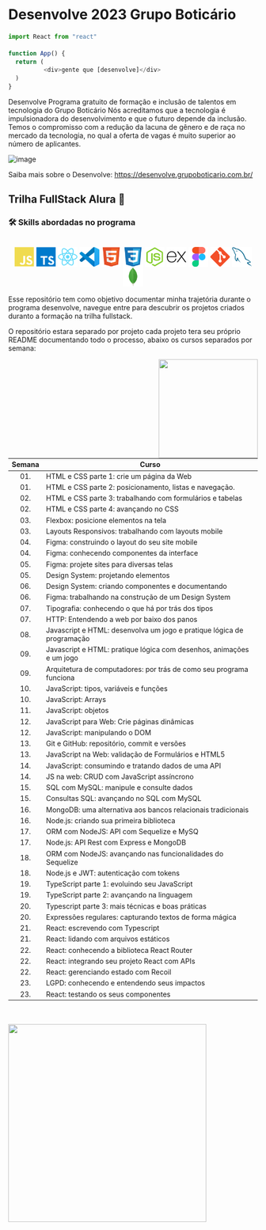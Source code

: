 
# Desenvolve 2023 Grupo Boticário




```javascript
import React from "react"

function App() {
  return (
          <div>gente que [desenvolve]</div>
  )
}
```

Desenvolve
Programa gratuito de formação e inclusão de talentos em tecnologia do Grupo Boticário
Nós acreditamos que a tecnologia é impulsionadora do desenvolvimento e que o futuro depende da inclusão. Temos o compromisso com a redução da lacuna de gênero e de raça no mercado da tecnologia, no qual a oferta de vagas é muito superior ao número de aplicantes.

![image](https://user-images.githubusercontent.com/85684965/214452640-e2105924-515e-4c3c-b7fe-06a3ef00e1d2.png)

Saiba mais sobre o Desenvolve: https://desenvolve.grupoboticario.com.br/

## Trilha FullStack Alura 🚀

### 🛠 Skills abordadas no programa
<br>
<div style="display: inline_block" align="center" backgroundcolor="white">
    <img align="center" alt="" height="40em" width="40em" src="https://raw.githubusercontent.com/devicons/devicon/master/icons/javascript/javascript-plain.svg">
    <img align="center" alt="" height="40em" width="40em" src="https://raw.githubusercontent.com/devicons/devicon/master/icons/typescript/typescript-plain.svg">
    <img align="center" alt="" height="40em" width="40em" src="https://raw.githubusercontent.com/devicons/devicon/master/icons/react/react-original.svg">
    <img align="center" alt="" height="40em" width="40em" src="https://raw.githubusercontent.com/devicons/devicon/master/icons/vscode/vscode-original.svg">
    <img align="center" alt="" height="40em" width="40em" src="https://raw.githubusercontent.com/devicons/devicon/master/icons/html5/html5-original.svg">
    <img align="center" alt="" height="40em" width="40em" src="https://raw.githubusercontent.com/devicons/devicon/master/icons/css3/css3-original.svg">
    <img align="center" alt="" height="40em" width="40em" src="https://raw.githubusercontent.com/devicons/devicon/master/icons/nodejs/nodejs-original.svg">
    <img align="center" alt="" height="40em" width="40em" src="https://raw.githubusercontent.com/devicons/devicon/master/icons/express/express-original.svg">
    <img align="center" alt="" height="40em" width="40em" src="https://raw.githubusercontent.com/devicons/devicon/master/icons/figma/figma-original.svg">
    <img align="center" alt="" height="40em" width="40em" src="https://raw.githubusercontent.com/devicons/devicon/master/icons/git/git-original.svg">
    <img align="center" alt="" height="40em" width="40em" src="https://raw.githubusercontent.com/devicons/devicon/master/icons/mysql/mysql-original.svg">
    <img align="center" alt="" height="40em" width="40em" src="https://raw.githubusercontent.com/devicons/devicon/master/icons/mongodb/mongodb-original.svg">
    </div>
<br>
Esse repositório tem como objetivo documentar minha trajetória durante o programa desenvolve, navegue entre para descubrir os projetos criados duranto a formação na trilha fullstack.

O repositório estara separado por projeto cada projeto tera seu próprio README documentando todo o processo, abaixo os cursos separados por semana:

<img align="right" style="width:200px; height:200px" src="https://media.giphy.com/media/3ohuAxV0DfcLTxVh6w/giphy.gif"/>

| Semana  | Curso                                                                                           |	
|:-------:|-------------------------------------------------------------------------------------------------|
| 01.     | HTML e CSS parte 1: crie um página da Web 
| 01.     | HTML e CSS parte 2: posicionamento, listas e navegação.          	                    
| 02.	  | HTML e CSS parte 3: trabalhando com formulários e tabelas
| 02.     | HTML e CSS parte 4: avançando no CSS
| 03.     | Flexbox: posicione elementos na tela
| 03.     | Layouts Responsivos: trabalhando com layouts mobile        
| 04.     | Figma: construindo o layout do seu site mobile
| 04.     | Figma: conhecendo componentes da interface
| 05.     | Figma: projete sites para diversas telas
| 05.     | Design System: projetando elementos
| 06.     | Design System: criando componentes e documentando 
| 06.     | Figma: trabalhando na construção de um Design System
| 07.     | Tipografia: conhecendo o que há por trás dos tipos
| 07.     | HTTP: Entendendo a web por baixo dos panos
| 08.     | Javascript e HTML: desenvolva um jogo e pratique lógica de programação
| 09.     | Javascript e HTML: pratique lógica com desenhos, animações e um jogo
| 09.     | Arquitetura de computadores: por trás de como seu programa funciona
| 10.     | JavaScript: tipos, variáveis e funções
| 10.     | JavaScript: Arrays 
| 11.     | JavaScript: objetos 
| 12.     | JavaScript para Web: Crie páginas dinâmicas
| 12.     | JavaScript: manipulando o DOM
| 13.     | Git e GitHub: repositório, commit e versões
| 13.     | JavaScript na Web: validação de Formulários e HTML5
| 14.     | JavaScript: consumindo e tratando dados de uma API
| 14.     | JS na web: CRUD com JavaScript assíncrono
| 15.     | SQL com MySQL: manipule e consulte dados
| 15.     | Consultas SQL: avançando no SQL com MySQL
| 16.     | MongoDB: uma alternativa aos bancos relacionais tradicionais
| 16.     | Node.js: criando sua primeira biblioteca
| 17.     | ORM com NodeJS: API com Sequelize e MySQ
| 17.     | Node.js: API Rest com Express e MongoDB
| 18.     | ORM com NodeJS: avançando nas funcionalidades do Sequelize
| 18.     | Node.js e JWT: autenticação com tokens
| 19.     | TypeScript parte 1: evoluindo seu JavaScript
| 19.     | TypeScript parte 2: avançando na linguagem
| 20.     | Typescript parte 3: mais técnicas e boas práticas
| 20.     | Expressões regulares: capturando textos de forma mágica
| 21.     | React: escrevendo com Typescript
| 21.     | React: lidando com arquivos estáticos
| 22.     | React: conhecendo a biblioteca React Router
| 22.     | React: integrando seu projeto React com APIs
| 22.     | React: gerenciando estado com Recoil
| 23.     | LGPD: conhecendo e entendendo seus impactos
| 23.     | React: testando os seus componentes



<br>
<br>
<img align="center" style="width:400px; height:400px" src="https://media.giphy.com/media/SiUV5nib8Rm4U/giphy.gif"/>
